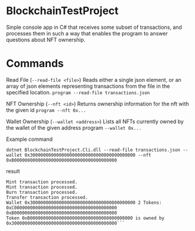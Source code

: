 # BlockchainTestProject

Sinple console app in C# that receives some subset of transactions, and processes them in such a way that enables the program to answer questions about NFT ownership.

# Commands
Read File (`--read-file <file>`)
Reads either a single json element, or an array of json elements representing
transactions from the file in the specified location.
`program --read-file transactions.json`

NFT Ownership (`--nft <id>`)
Returns ownership information for the nft with the given id
`program --nft 0x...`

Wallet Ownership (`--wallet <address>`)
Lists all NFTs currently owned by the wallet of the given address
program `--wallet 0x...`

Example command

```dotnet BlockchainTestProject.Cli.dll --read-file transactions.json --wallet 0x3000000000000000000000000000000000000000 --nft 0xB000000000000000000000000000000000000000```

result
```Mint transaction processed.
Mint transaction processed.
Mint transaction processed.
Burn transaction processed.
Transfer transaction processed.
Wallet 0x3000000000000000000000000000000000000000 2 Tokens: 0xC000000000000000000000000000000000000000 0xB000000000000000000000000000000000000000
Token 0xB000000000000000000000000000000000000000 is owned by 0x3000000000000000000000000000000000000000```
